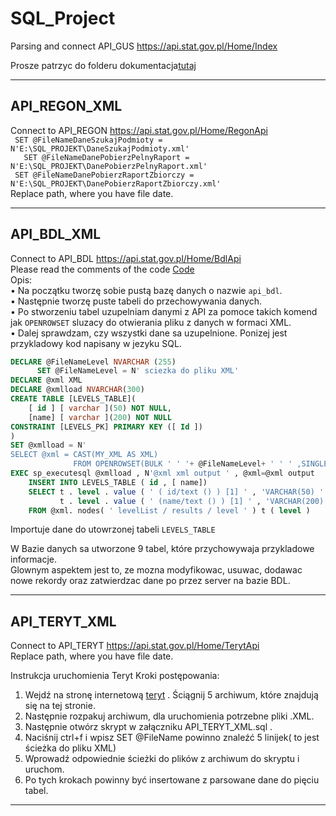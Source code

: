 # SQL_Project
Parsing and connect API_GUS https://api.stat.gov.pl/Home/Index

Prosze patrzyc do folderu dokumentacja[tutaj](./documentation)

----------------------

## API_REGON_XML
Connect to API_REGON https://api.stat.gov.pl/Home/RegonApi  
` SET @FileNameDaneSzukajPodmioty = N'E:\SQL_PROJEKT\DaneSzukajPodmioty.xml'`  
`	SET @FileNameDanePobierzPelnyRaport = N'E:\SQL_PROJEKT\DanePobierzPelnyRaport.xml'`    
` SET @FileNameDanePobierzRaportZbiorczy = N'E:\SQL_PROJEKT\DanePobierzRaportZbiorczy.xml'`    
Replace path, where you have file date.

----------------------

## API_BDL_XML 
Connect to API_BDL https://api.stat.gov.pl/Home/BdlApi     
Please read the comments of the code [Code](./API_BDL_XML_v3.0.sql)  
Opis:  
• Na początku tworzę sobie pustą bazę danych o nazwie `api_bdl`.  
• Następnie tworzę puste tabeli do przechowywania danych.  
• Po stworzeniu tabel uzupelniam danymi z API za pomoce takich komend jak `OPENROWSET` sluzacy do otwierania pliku z danych w formaci
XML.  
• Dalej sprawdzam, czy wszystki dane sa uzupelnione. Ponizej jest przykladowy kod napisany w jezyku SQL.  
```SQL
DECLARE @FileNameLevel NVARCHAR (255)  
      SET @FileNameLevel = N' sciezka do pliku XML'  
DECLARE @xml XML  
DECLARE @xmlload NVARCHAR(300)  
CREATE TABLE [LEVELS_TABLE](  
    [ id ] [ varchar ](50) NOT NULL,  
    [name] [ varchar ](200) NOT NULL  
CONSTRAINT [LEVELS_PK] PRIMARY KEY ([ Id ])  
)  
SET @xmlload = N'  
SELECT @xml = CAST(MY_XML AS XML)  
              FROM OPENROWSET(BULK ' ' '+ @FileNameLevel+ ' ' ' ,SINGLE_BLOB) T(MY_XML) '  
EXEC sp_executesql @xmlload , N'@xml xml output ' , @xml=@xml output  
    INSERT INTO LEVELS_TABLE ( id , [ name])
    SELECT t . level . value ( ' ( id/text () ) [1] ' , 'VARCHAR(50) ' ) ,
           t . level . value ( ' (name/text () ) [1] ' , 'VARCHAR(200) ' )
    FROM @xml. nodes( ' levelList / results / level ' ) t ( level )
```  
Importuje dane do utowrzonej tabeli `LEVELS_TABLE`  

W Bazie danych sa utworzone 9 tabel, które przychowywaja przykladowe informacje.   
Glownym aspektem jest to, ze mozna modyfikowac, usuwac, dodawac nowe rekordy oraz zatwierdzac dane po przez server na bazie BDL.

----------------------

## API_TERYT_XML
Connect to API_TERYT https://api.stat.gov.pl/Home/TerytApi  
Replace path, where you have file date.

Instrukcja uruchomienia Teryt
Kroki postępowania: 
1.	Wejdź na stronę internetową [teryt]( http://eteryt.stat.gov.pl/eTeryt/rejestr_teryt/udostepnianie_danych/baza_teryt/uzytkownicy_indywidualni/pobieranie/pliki_pelne.aspx?contrast=default) . Ściągnij 5 archiwum, które znajdują się na tej stronie. 
2.	Następnie rozpakuj archiwum, dla uruchomienia potrzebne pliki .XML. 
3.	Następnie otwórz skrypt w załączniku API_TERYT_XML.sql . 
4.	Naciśnij  ctrl+f i wpisz SET @FileName powinno znaleźć 5 linijek( to jest ścieżka do pliku XML) 
5.	Wprowadź odpowiednie ścieżki do plików z archiwum do skryptu i uruchom.
6.	Po tych krokach powinny być insertowane z parsowane dane do pięciu tabel.

----------------------

